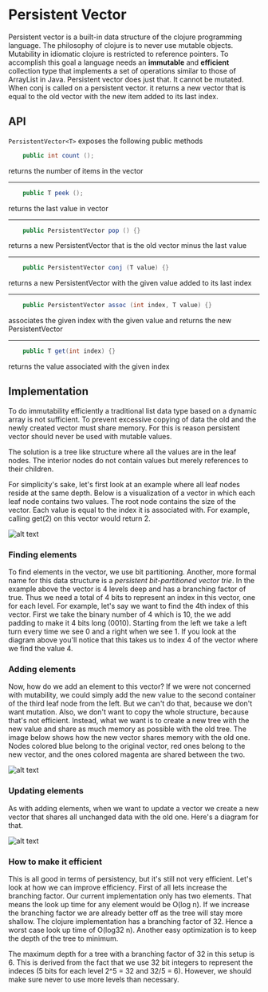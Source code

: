 # Persistent Vector

Persistent vector is a built-in data structure of the clojure programming language.
The philosophy of clojure is to never use mutable objects. Mutability in idiomatic clojure
is restricted to reference pointers. To accomplish this goal a language needs an **immutable**
and **efficient** collection type that implements a set of operations similar to those of ArrayList in Java.
Persistent vector does just that. It cannot be mutated. When conj is called on a persistent vector.
it returns a new vector that is equal to the old vector with the new item added to its last index.

## API

`PersistentVector<T>` exposes the following public methods


```java
    public int count ();
```
returns the number of items in the vector

***

```java
    public T peek ();
```
returns the last value in vector

***

```java
    public PersistentVector pop () {}
```
returns a new PersistentVector that is the old vector minus the last value

***

```java
    public PersistentVector conj (T value) {}
```
returns a new PersistentVector with the given value added to its last index

***

```java
    public PersistentVector assoc (int index, T value) {}
```
associates the given index with the given value and returns the new PersistentVector

***

```java
    public T get(int index) {}
```
returns the value associated with the given index

## Implementation

To do immutability efficiently a traditional list data type based on a dynamic array is not sufficient.
To prevent excessive copying of data the old and the newly created vector must share memory.
For this is reason persistent vector should never be used with mutable values.

The solution is a tree like structure where all the values are in the leaf nodes. The interior nodes
do not contain values but merely references to their children.

For simplicity's sake, let's first look at an example where all leaf nodes reside at the same depth.
Below is a visualization of a vector in which each leaf node contains two values. The root node contains the size of the vector.
Each value is equal to the index it is associated with. For example, calling get(2) on this vector would return 2.

![alt text](https://dl.dropboxusercontent.com/u/56014373/persistent%20vector.jpeg "Structure of a persistent vector")

### Finding elements

To find elements in the vector, we use bit partitioning. Another, more formal name for
this data structure is a *persistent bit-partitioned vector trie*. In the example above the vector is 4 levels deep
and has a branching factor of true. Thus we need a total of 4 bits to represent an index in this vector,
one for each level. For example, let's say we want to find the 4th index of this vector. First we take the binary
number of 4 which is 10, the we add padding to make it 4 bits long (0010). Starting from the left we take a left
turn every time we see 0 and a right when we see 1. If you look at the diagram above you'll notice that this takes
us to index 4 of the vector where we find the value 4.

### Adding elements

Now, how do we add an element to this vector? If we were not concerned with mutability,
we could simply add the new value to the second container of the third leaf node from the left. But we can't do that,
because we don't want mutation. Also, we don't want to copy the whole structure, because that's not efficient.
Instead, what we want is to create a new tree with the new value and share as much memory as possible with the old tree.
The image below shows how the new vector shares memory with the old one. Nodes colored blue belong to the original vector,
red ones belong to the new vector, and the ones colored magenta are shared between the two.

![alt text](https://dl.dropboxusercontent.com/u/56014373/adding%20to%20the%20vector.jpeg "adding to a persistent vector")

### Updating elements

As with adding elements, when we want to update a vector we create a new vector
that shares all unchanged data with the old one. Here's a diagram for that.

![alt text](https://dl.dropboxusercontent.com/u/56014373/updating%20vector.jpeg "adding to a persistent vector")

### How to make it efficient

This is all good in terms of persistency, but it's still not very efficient. Let's look at how we can improve efficiency.
First of all lets increase the branching factor. Our current implementation only has two elements.
That means the look up time for any element would be O(log n). If we increase the branching factor we are already
better off as the tree will stay more shallow. The clojure implementation has a branching factor of 32. Hence a worst
case look up time of O(log32 n). Another easy optimization is to keep the depth of the tree to minimum.

The maximum depth for a tree with a branching factor of 32 in this setup is 6. This is derived from the fact that we use
32 bit integers to represent the indeces (5 bits for each level 2^5 = 32 and 32/5 = 6). However, we should make sure
never to use more levels than necessary.

